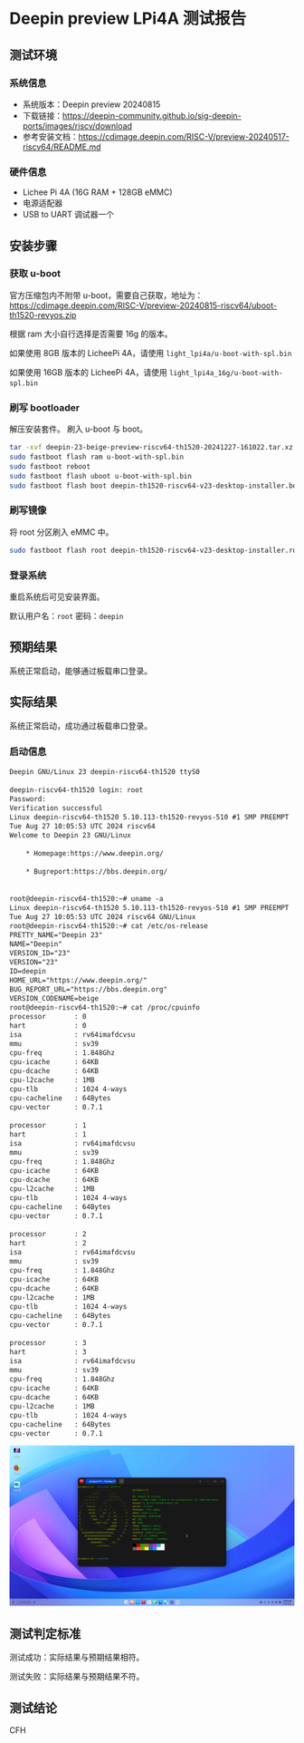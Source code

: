 # Deepin preview LPi4A 测试报告

## 测试环境

### 系统信息

- 系统版本：Deepin preview 20240815
- 下载链接：https://deepin-community.github.io/sig-deepin-ports/images/riscv/download
- 参考安装文档：https://cdimage.deepin.com/RISC-V/preview-20240517-riscv64/README.md

### 硬件信息

- Lichee Pi 4A (16G RAM + 128GB eMMC)
- 电源适配器
- USB to UART 调试器一个

## 安装步骤

### 获取 u-boot

官方压缩包内不附带 u-boot，需要自己获取，地址为：https://cdimage.deepin.com/RISC-V/preview-20240815-riscv64/uboot-th1520-revyos.zip

根据 ram 大小自行选择是否需要 16g 的版本。

如果使用 8GB 版本的 LicheePi 4A，请使用 `light_lpi4a/u-boot-with-spl.bin`

如果使用 16GB 版本的 LicheePi 4A，请使用 `light_lpi4a_16g/u-boot-with-spl.bin`


### 刷写 bootloader

解压安装套件。
刷入 u-boot 与 boot。

```bash
tar -xvf deepin-23-beige-preview-riscv64-th1520-20241227-161022.tar.xz
sudo fastboot flash ram u-boot-with-spl.bin
sudo fastboot reboot
sudo fastboot flash uboot u-boot-with-spl.bin
sudo fastboot flash boot deepin-th1520-riscv64-v23-desktop-installer.boot.ext4
```

### 刷写镜像

将 root 分区刷入 eMMC 中。

```bash
sudo fastboot flash root deepin-th1520-riscv64-v23-desktop-installer.root.ext4
```

### 登录系统

重启系统后可见安装界面。

默认用户名：`root`
密码：`deepin`

## 预期结果

系统正常启动，能够通过板载串口登录。

## 实际结果

系统正常启动，成功通过板载串口登录。

### 启动信息

```log
Deepin GNU/Linux 23 deepin-riscv64-th1520 ttyS0

deepin-riscv64-th1520 login: root
Password:
Verification successful
Linux deepin-riscv64-th1520 5.10.113-th1520-revyos-510 #1 SMP PREEMPT Tue Aug 27 10:05:53 UTC 2024 riscv64
Welcome to Deepin 23 GNU/Linux

    * Homepage:https://www.deepin.org/

    * Bugreport:https://bbs.deepin.org/


root@deepin-riscv64-th1520:~# uname -a
Linux deepin-riscv64-th1520 5.10.113-th1520-revyos-510 #1 SMP PREEMPT Tue Aug 27 10:05:53 UTC 2024 riscv64 GNU/Linux
root@deepin-riscv64-th1520:~# cat /etc/os-release 
PRETTY_NAME="Deepin 23"
NAME="Deepin"
VERSION_ID="23"
VERSION="23"
ID=deepin
HOME_URL="https://www.deepin.org/"
BUG_REPORT_URL="https://bbs.deepin.org"
VERSION_CODENAME=beige
root@deepin-riscv64-th1520:~# cat /proc/cpuinfo 
processor       : 0
hart            : 0
isa             : rv64imafdcvsu
mmu             : sv39
cpu-freq        : 1.848Ghz
cpu-icache      : 64KB
cpu-dcache      : 64KB
cpu-l2cache     : 1MB
cpu-tlb         : 1024 4-ways
cpu-cacheline   : 64Bytes
cpu-vector      : 0.7.1

processor       : 1
hart            : 1
isa             : rv64imafdcvsu
mmu             : sv39
cpu-freq        : 1.848Ghz
cpu-icache      : 64KB
cpu-dcache      : 64KB
cpu-l2cache     : 1MB
cpu-tlb         : 1024 4-ways
cpu-cacheline   : 64Bytes
cpu-vector      : 0.7.1

processor       : 2
hart            : 2
isa             : rv64imafdcvsu
mmu             : sv39
cpu-freq        : 1.848Ghz
cpu-icache      : 64KB
cpu-dcache      : 64KB
cpu-l2cache     : 1MB
cpu-tlb         : 1024 4-ways
cpu-cacheline   : 64Bytes
cpu-vector      : 0.7.1

processor       : 3
hart            : 3
isa             : rv64imafdcvsu
mmu             : sv39
cpu-freq        : 1.848Ghz
cpu-icache      : 64KB
cpu-dcache      : 64KB
cpu-l2cache     : 1MB
cpu-tlb         : 1024 4-ways
cpu-cacheline   : 64Bytes
cpu-vector      : 0.7.1
```

![](./image.png)

## 测试判定标准

测试成功：实际结果与预期结果相符。

测试失败：实际结果与预期结果不符。

## 测试结论

CFH
